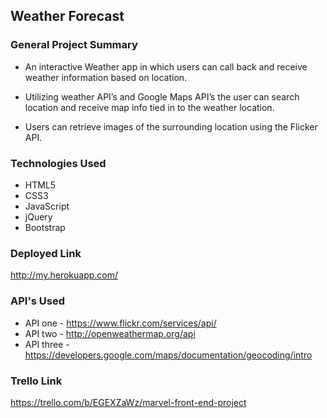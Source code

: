 ﻿## Weather Forecast

### General Project Summary

* An interactive Weather app in which users can call back and receive weather information based on location.  

* Utilizing weather API’s and Google Maps API’s the user can search location and receive map info tied in to the weather location. 

* Users can retrieve images of the surrounding location using the Flicker API.   




### Technologies Used
* HTML5 
* CSS3 
* JavaScript 
* jQuery 
* Bootstrap 

### Deployed Link
http://my.herokuapp.com/

### API's Used
- API one - https://www.flickr.com/services/api/
- API two - http://openweathermap.org/api
- API three - https://developers.google.com/maps/documentation/geocoding/intro

### Trello Link
https://trello.com/b/EGEXZaWz/marvel-front-end-project
